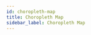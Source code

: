 ```yaml
---
id: choropleth-map
title: Choropleth Map
sidebar_label: Choropleth Map
---
```


<div style={{textAlign: "justify"}}>

</div>
